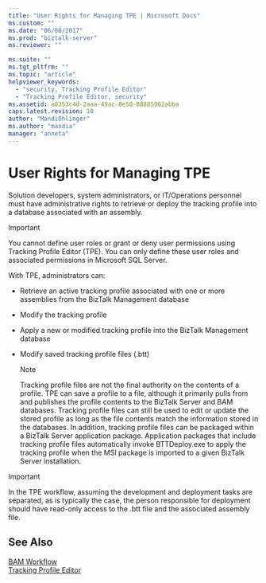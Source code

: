 ```yaml
---
title: "User Rights for Managing TPE | Microsoft Docs"
ms.custom: ""
ms.date: "06/08/2017"
ms.prod: "biztalk-server"
ms.reviewer: ""

ms.suite: ""
ms.tgt_pltfrm: ""
ms.topic: "article"
helpviewer_keywords: 
  - "security, Tracking Profile Editor"
  - "Tracking Profile Editor, security"
ms.assetid: a0353c4d-2aaa-49ac-8e50-88885962abba
caps.latest.revision: 10
author: "MandiOhlinger"
ms.author: "mandia"
manager: "anneta"
---
```

# User Rights for Managing TPE
Solution developers, system administrators, or IT/Operations personnel must have administrative rights to retrieve or deploy the tracking profile into a database associated with an assembly.  
  
> [!IMPORTANT]
>  You cannot define user roles or grant or deny user permissions using Tracking Profile Editor (TPE). You can only define these user roles and associated permissions in Microsoft SQL Server.  
  
 With TPE, administrators can:  
  
-   Retrieve an active tracking profile associated with one or more assemblies from the BizTalk Management database  
  
-   Modify the tracking profile  
  
-   Apply a new or modified tracking profile into the BizTalk Management database  
  
-   Modify saved tracking profile files (.btt)  
  
    > [!NOTE]
    >  Tracking profile files are not the final authority on the contents of a profile. TPE can save a profile to a file, although it primarily pulls from and publishes the profile contents to the BizTalk Server and BAM databases. Tracking profile files can still be used to edit or update the stored profile as long as the file contents match the information stored in the databases. In addition, tracking profile files can be packaged within a BizTalk Server application package. Application packages that include tracking profile files automatically invoke BTTDeploy.exe to apply the tracking profile when the MSI package is imported to a given BizTalk Server installation.  
  
> [!IMPORTANT]
>  In the TPE workflow, assuming the development and deployment tasks are separated, as is typically the case, the person responsible for deployment should have read-only access to the .btt file and the associated assembly file.  
  
## See Also  
 [BAM Workflow](../core/bam-workflow.md)   
 [Tracking Profile Editor](../core/tracking-profile-editor.md)
